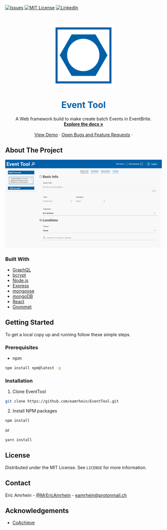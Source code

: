 [![Issues][issues-shield]][issues-url]
[![MIT License][license-shield]][license-url]
[![LinkedIn][linkedin-shield]][linkedin-url]

<!-- PROJECT LOGO -->

<br />
<p align="center">
  <img src="images/logo.png" alt="Logo" />
  <h1 align="center" style="color:rgb(0, 96, 168)">Event Tool</h1>
  <p align="center">
    A Web framework build to make create batch Events in EventBrite.
    <br />
    <a href="https://github.com/eamrhein/EventTool/wiki"><strong>Explore the docs »</strong></a>
    <br />
    <br />
    <a href="http://eventtool.ericamrhein.com/">View Demo</a>
    ·
    <a href="https://github.com/eamrhein/EventTool/issues">Open Bugs and Feature Requests</a>
    ·
  </p>
</p>

## About The Project

[![Product Name Screen Shot][product-screenshot]](https://eventtool.ericamrhein.com)

### Built With

- [GraphQL](https://graphql.org/)
- [bcrypt](https://github.com/kelektiv/node.bcrypt.js)
- [Node.js](https://nodejs.org/)
- [Express](https://expressjs.com/)
- [mongoose](https://mongoosejs.com/)
- [mongoDB](https://www.mongodb.com/)
- [React](https://reactjs.org/)
- [Grommet](https://v2.grommet.io/)

<!-- GETTING STARTED -->

## Getting Started

To get a local copy up and running follow these simple steps.

### Prerequisites

- npm

```sh
npm install npm@latest -g
```

### Installation

1. Clone EventTool

```sh
git clone https://github.com/eamrhein/EventTool.git
```

2. Install NPM packages

```sh
npm install
```

or

```sh
yarn install
```

## License

Distributed under the MIT License. See `LICENSE` for more information.

<!-- CONTACT -->

## Contact

Eric Amrhein - [@MrEricAmrhein](https://twitter.com/MrEricAmrhein) - eamrhein@protonmail.ch

## Acknowledgements

- [CoAchieve](https://coachieve.co)

[issues-shield]: https://img.shields.io/github/issues/eamrhein/EventTool.svg?style=flat-square
[issues-url]: https://github.com/eamrhein/EventTool/issues
[license-shield]: https://img.shields.io/github/license/eamrhein/EventTool?style=flat-square
[license-url]: https://github.com/eamrhein/EventTool/blob/master/LICENSE
[linkedin-shield]: https://img.shields.io/badge/-LinkedIn-black.svg?style=flat-square&logo=linkedin&colorB=555
[linkedin-url]: https://linkedin.com/in/eamrhein
[product-screenshot]: images/screenshot.png
